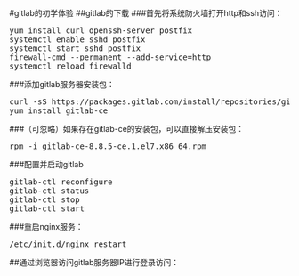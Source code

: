 #gitlab的初学体验
##gitlab的下载
###首先将系统防火墙打开http和ssh访问：
<pre>
yum install curl openssh-server postfix
systemctl enable sshd postfix
systemctl start sshd postfix
firewall-cmd --permanent --add-service=http
systemctl reload firewalld
</pre>
###添加gitlab服务器安装包：
<pre>
curl -sS https://packages.gitlab.com/install/repositories/gitlab/gitlab-ce/script.rpm.sh| sudo bash
yum install gitlab-ce
</pre>
###（可忽略）如果存在gitlab-ce的安装包，可以直接解压安装包：
<pre>
rpm -i gitlab-ce-8.8.5-ce.1.el7.x86_64.rpm
</pre>
###配置并启动gitlab
<pre>
gitlab-ctl reconfigure
gitlab-ctl status
gitlab-ctl stop
gitlab-ctl start
</pre>
###重启nginx服务：
<pre>
/etc/init.d/nginx restart
</pre>
##通过浏览器访问gitlab服务器IP进行登录访问：
